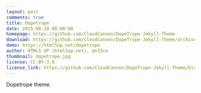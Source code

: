 ```yaml
---
layout: post
comments: true
title: Dopetrope
date: 2015-08-20 00:00:00
homepage: https://github.com/CloudCannon/DopeTrope-Jekyll-Theme
download: https://github.com/CloudCannon/DopeTrope-Jekyll-Theme/archive/master.zip
demo: https://html5up.net/dopetrope
author: HTML5 UP (html5up.net), @n33co
thumbnail: dopetrope.jpg
license: CC-BY-3.0
license_link: https://github.com/CloudCannon/DopeTrope-Jekyll-Theme/blob/master/LICENSE.txt
---
```


Dopetrope theme.

